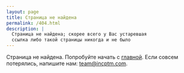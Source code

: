 ```yaml
---
layout: page
title: Страница не найдена
permalink: /404.html
description: |
  Страница не найдена; скорее всего у Вас устаревшая
  ссылка либо такой страницы никогда и не было
---
```


Страница не найдена. Попробуйте начать с [главной](/).
Если совсем потерялись, напишите нам:
<a href="mailto:team@incptm.com">team@incptm.com</a>.
